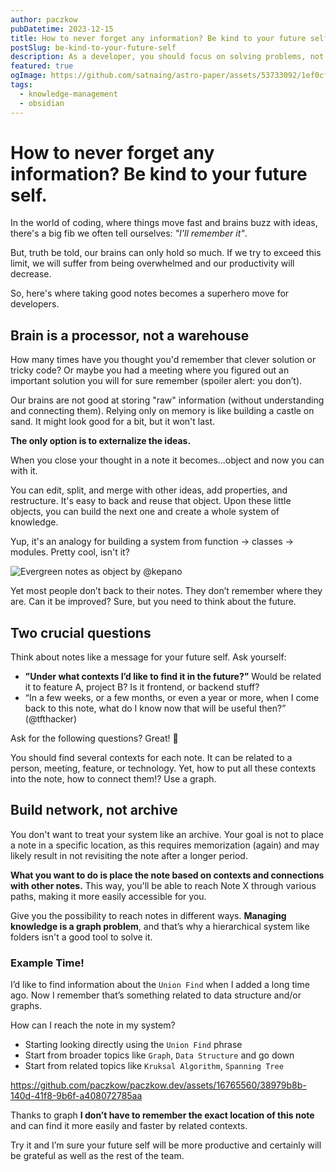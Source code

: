 ```yaml
---
author: paczkow
pubDatetime: 2023-12-15
title: How to never forget any information? Be kind to your future self.
postSlug: be-kind-to-your-future-self
description: As a developer, you should focus on solving problems, not storing information. Our brains aren't warehouses, delegate storing to your Second Brain
featured: true
ogImage: https://github.com/satnaing/astro-paper/assets/53733092/1ef0cf03-8137-4d67-ac81-84a032119e3a
tags:
  - knowledge-management
  - obsidian
---
```


# How to never forget any information? Be kind to your future self.

In the world of coding, where things move fast and brains buzz with ideas, there's a big fib we often tell ourselves: _"I'll remember it"_.

But, truth be told, our brains can only hold so much. If we try to exceed this limit, we will suffer from being overwhelmed and our productivity will decrease.

So, here's where taking good notes becomes a superhero move for developers.

## Brain is a processor, not a warehouse

How many times have you thought you'd remember that clever solution or tricky code? Or maybe you had a meeting where you figured out an important solution you will for sure remember (spoiler alert: you don’t).

Our brains are not good at storing "raw" information (without understanding and connecting them). Relying only on memory is like building a castle on sand. It might look good for a bit, but it won't last.

**The only option is to externalize the ideas.**

When you close your thought in a note it becomes...object and now you can with it.

You can edit, split, and merge with other ideas, add properties, and restructure. It's easy to back and reuse that object. Upon these little objects, you can build the next one and create a whole system of knowledge.

Yup, it's an analogy for building a system from function -> classes -> modules. Pretty cool, isn't it?

![Evergreen notes as object by @kepano](@assets/images/be-kind-to-your-future-self/01.png)

Yet most people don’t back to their notes. They don’t remember where they are. Can it be improved? Sure, but you need to think about the future.

## Two crucial questions

Think about notes like a message for your future self. Ask yourself:

- **”Under what contexts I’d like to find it in the future?”** Would be related it to feature A, project B? Is it frontend, or backend stuff?
- “In a few weeks, or a few months, or even a year or more, when I come back to this note, what do I know now that will be useful then?” (@tfthacker)

Ask for the following questions? Great! 👏

You should find several contexts for each note. It can be related to a person, meeting, feature, or technology. Yet, how to put all these contexts into the note, how to connect them!? Use a graph.

## Build network, not archive

You don't want to treat your system like an archive. Your goal is not to place a note in a specific location, as this requires memorization (again) and may likely result in not revisiting the note after a longer period.

**What you want to do is place the note based on contexts and connections with other notes.** This way, you'll be able to reach Note X through various paths, making it more easily accessible for you.

Give you the possibility to reach notes in different ways. **Managing knowledge is a graph problem**, and that’s why a hierarchical system like folders isn't a good tool to solve it.

### Example Time!

I’d like to find information about the `Union Find` when I added a long time ago. Now I remember that’s something related to data structure and/or graphs.

How can I reach the note in my system?

- Starting looking directly using the `Union Find` phrase
- Start from broader topics like `Graph`, `Data Structure` and go down
- Start from related topics like `Kruksal Algorithm`, `Spanning Tree`



https://github.com/paczkow/paczkow.dev/assets/16765560/38979b8b-140d-41f8-9b6f-a408072785aa



Thanks to graph **I don’t have to remember the exact location of this note** and can find it more easily and faster by related contexts.

Try it and I’m sure your future self will be more productive and certainly will be grateful as well as the rest of the team.
